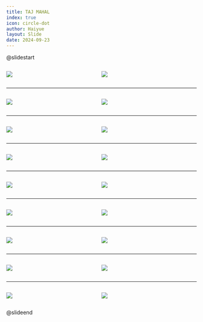 ```yaml
---
title: TAJ MAHAL
index: true
icon: circle-dot
author: Haiyue
layout: Slide
date: 2024-09-23
---
```

 
@slidestart

<div style="display:flex">
<div style="flex:1">

![](/reading/english/Level-W/TAJ%20MAHAL/001.webp)
</div>
<div style="flex:1">

![](/reading/english/Level-W/TAJ%20MAHAL/002.webp)
</div>
</div>

---

<div style="display:flex">
<div style="flex:1">

![](/reading/english/Level-W/TAJ%20MAHAL/003.webp)
</div>
<div style="flex:1">

![](/reading/english/Level-W/TAJ%20MAHAL/004.webp)
</div>
</div>

---

<div style="display:flex">
<div style="flex:1">

![](/reading/english/Level-W/TAJ%20MAHAL/005.webp)
</div>
<div style="flex:1">

![](/reading/english/Level-W/TAJ%20MAHAL/006.webp)
</div>
</div>

---

<div style="display:flex">
<div style="flex:1">

![](/reading/english/Level-W/TAJ%20MAHAL/007.webp)
</div>
<div style="flex:1">

![](/reading/english/Level-W/TAJ%20MAHAL/008.webp)
</div>
</div>

---

<div style="display:flex">
<div style="flex:1">

![](/reading/english/Level-W/TAJ%20MAHAL/009.webp)
</div>
<div style="flex:1">

![](/reading/english/Level-W/TAJ%20MAHAL/010.webp)
</div>
</div>

---

<div style="display:flex">
<div style="flex:1">

![](/reading/english/Level-W/TAJ%20MAHAL/011.webp)
</div>
<div style="flex:1">

![](/reading/english/Level-W/TAJ%20MAHAL/012.webp)
</div>
</div>

---

<div style="display:flex">
<div style="flex:1">

![](/reading/english/Level-W/TAJ%20MAHAL/013.webp)
</div>
<div style="flex:1">

![](/reading/english/Level-W/TAJ%20MAHAL/014.webp)
</div>
</div>

---

<div style="display:flex">
<div style="flex:1">

![](/reading/english/Level-W/TAJ%20MAHAL/015.webp)
</div>
<div style="flex:1">

![](/reading/english/Level-W/TAJ%20MAHAL/016.webp)
</div>
</div>

---

<div style="display:flex">
<div style="flex:1">

![](/reading/english/Level-W/TAJ%20MAHAL/017.webp)
</div>
<div style="flex:1">

![](/reading/english/Level-W/TAJ%20MAHAL/018.webp)
</div>
</div>

@slideend
